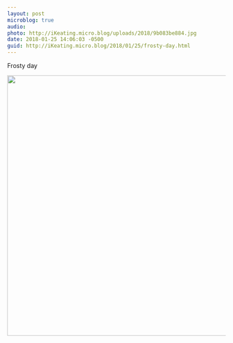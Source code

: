 ```yaml
---
layout: post
microblog: true
audio: 
photo: http://iKeating.micro.blog/uploads/2018/9b083be884.jpg
date: 2018-01-25 14:06:03 -0500
guid: http://iKeating.micro.blog/2018/01/25/frosty-day.html
---
```

Frosty day

<img src="http://iKeating.micro.blog/uploads/2018/9b083be884.jpg" width="599" height="600" />
